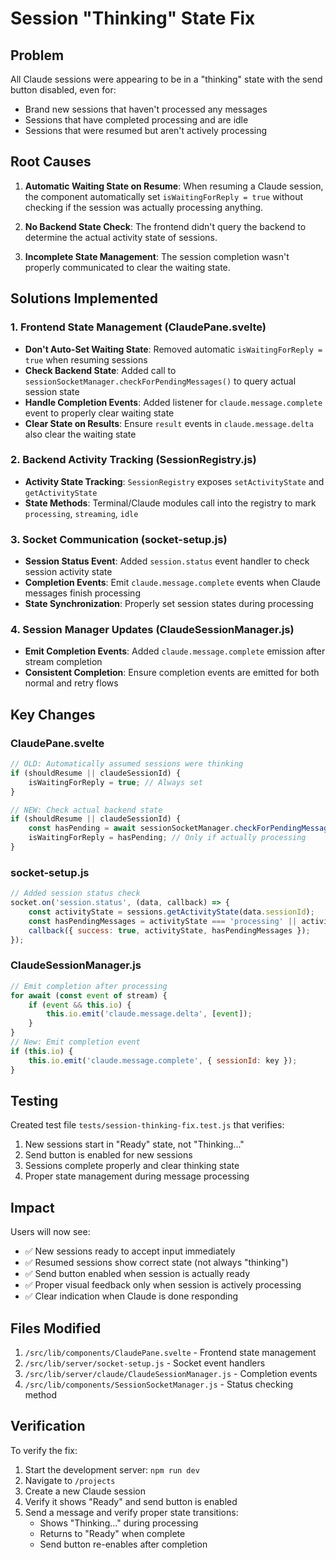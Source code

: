 # Session "Thinking" State Fix

## Problem

All Claude sessions were appearing to be in a "thinking" state with the send button disabled, even for:

- Brand new sessions that haven't processed any messages
- Sessions that have completed processing and are idle
- Sessions that were resumed but aren't actively processing

## Root Causes

1. **Automatic Waiting State on Resume**: When resuming a Claude session, the component automatically set `isWaitingForReply = true` without checking if the session was actually processing anything.

2. **No Backend State Check**: The frontend didn't query the backend to determine the actual activity state of sessions.

3. **Incomplete State Management**: The session completion wasn't properly communicated to clear the waiting state.

## Solutions Implemented

### 1. Frontend State Management (ClaudePane.svelte)

- **Don't Auto-Set Waiting State**: Removed automatic `isWaitingForReply = true` when resuming sessions
- **Check Backend State**: Added call to `sessionSocketManager.checkForPendingMessages()` to query actual session state
- **Handle Completion Events**: Added listener for `claude.message.complete` event to properly clear waiting state
- **Clear State on Results**: Ensure `result` events in `claude.message.delta` also clear the waiting state

### 2. Backend Activity Tracking (SessionRegistry.js)

- **Activity State Tracking**: `SessionRegistry` exposes `setActivityState` and `getActivityState`
- **State Methods**: Terminal/Claude modules call into the registry to mark `processing`, `streaming`, `idle`

### 3. Socket Communication (socket-setup.js)

- **Session Status Event**: Added `session.status` event handler to check session activity state
- **Completion Events**: Emit `claude.message.complete` events when Claude messages finish processing
- **State Synchronization**: Properly set session states during processing

### 4. Session Manager Updates (ClaudeSessionManager.js)

- **Emit Completion Events**: Added `claude.message.complete` emission after stream completion
- **Consistent Completion**: Ensure completion events are emitted for both normal and retry flows

## Key Changes

### ClaudePane.svelte

```javascript
// OLD: Automatically assumed sessions were thinking
if (shouldResume || claudeSessionId) {
	isWaitingForReply = true; // Always set
}

// NEW: Check actual backend state
if (shouldResume || claudeSessionId) {
	const hasPending = await sessionSocketManager.checkForPendingMessages(effectiveSessionId);
	isWaitingForReply = hasPending; // Only if actually processing
}
```

### socket-setup.js

```javascript
// Added session status check
socket.on('session.status', (data, callback) => {
	const activityState = sessions.getActivityState(data.sessionId);
	const hasPendingMessages = activityState === 'processing' || activityState === 'streaming';
	callback({ success: true, activityState, hasPendingMessages });
});
```

### ClaudeSessionManager.js

```javascript
// Emit completion after processing
for await (const event of stream) {
	if (event && this.io) {
		this.io.emit('claude.message.delta', [event]);
	}
}
// New: Emit completion event
if (this.io) {
	this.io.emit('claude.message.complete', { sessionId: key });
}
```

## Testing

Created test file `tests/session-thinking-fix.test.js` that verifies:

1. New sessions start in "Ready" state, not "Thinking..."
2. Send button is enabled for new sessions
3. Sessions complete properly and clear thinking state
4. Proper state management during message processing

## Impact

Users will now see:

- ✅ New sessions ready to accept input immediately
- ✅ Resumed sessions show correct state (not always "thinking")
- ✅ Send button enabled when session is actually ready
- ✅ Proper visual feedback only when session is actively processing
- ✅ Clear indication when Claude is done responding

## Files Modified

1. `/src/lib/components/ClaudePane.svelte` - Frontend state management
2. `/src/lib/server/socket-setup.js` - Socket event handlers
3. `/src/lib/server/claude/ClaudeSessionManager.js` - Completion events
4. `/src/lib/components/SessionSocketManager.js` - Status checking method

## Verification

To verify the fix:

1. Start the development server: `npm run dev`
2. Navigate to `/projects`
3. Create a new Claude session
4. Verify it shows "Ready" and send button is enabled
5. Send a message and verify proper state transitions:
   - Shows "Thinking..." during processing
   - Returns to "Ready" when complete
   - Send button re-enables after completion
